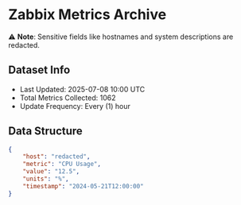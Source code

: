 # Zabbix Metrics Archive

⚠️ **Note**: Sensitive fields like hostnames and system descriptions are redacted.

## Dataset Info
- Last Updated: 2025-07-08 10:00 UTC
- Total Metrics Collected: 1062
- Update Frequency: Every (1) hour

## Data Structure
```json
{
    "host": "redacted",
    "metric": "CPU Usage",
    "value": "12.5",
    "units": "%",
    "timestamp": "2024-05-21T12:00:00"
}
```
